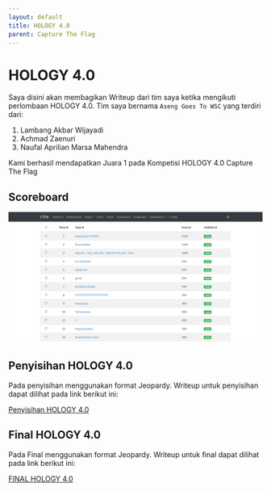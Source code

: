 ```yaml
---
layout: default
title: HOLOGY 4.0
parent: Capture The Flag
---
```

# HOLOGY 4.0


Saya disini akan membagikan Writeup dari tim saya ketika mengikuti perlombaan HOLOGY 4.0. Tim saya bernama ```Aseng Goes To WSC``` yang terdiri dari:
1. Lambang Akbar Wijayadi
2. Achmad Zaenuri
3. Naufal Aprilian Marsa Mahendra

Kami berhasil mendapatkan Juara 1 pada Kompetisi HOLOGY 4.0 Capture The Flag
## Scoreboard
![Scoreboard Hology 4.0](../../images/scoreboard_hology.png)

## Penyisihan HOLOGY 4.0
Pada penyisihan menggunakan format Jeopardy. Writeup untuk penyisihan dapat dilihat pada link berikut ini:

[Penyisihan HOLOGY 4.0](https://drive.google.com/file/d/1z6KQHThxGDCjrH8545LpT55tmhZVaIBg/view?usp=sharing)

## Final HOLOGY 4.0
Pada Final menggunakan format Jeopardy. Writeup untuk final dapat dilihat pada link berikut ini:

[FINAL HOLOGY 4.0](https://drive.google.com/file/d/1iR2UxpMLee2HN2TAra2SkWpPhJMronaI/view?usp=sharing)
